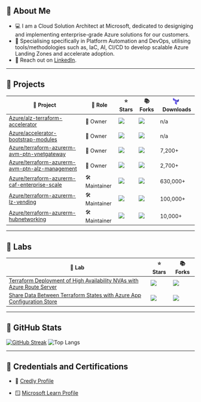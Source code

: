 ## 👋 About Me
- 💻 I am a Cloud Solution Architect at Microsoft, dedicated to designiging and implementing enterprise-grade Azure solutions for our customers. 
- 🚀 Specialising specifically in Platform Automation and DevOps, utilising tools/methodologies such as, IaC, AI, CI/CD to develop scalable Azure Landing Zones and accelerate adoption.  
- 🔗 Reach out on [LinkedIn](https://www.linkedin.com/in/luke-taylor-io/).

---

## 🌳 Projects 
🌳 Project | 🧩 Role | ⭐ Stars | 📚 Forks | <img src="https://github.com/devicons/devicon/blob/master/icons/terraform/terraform-original.svg" title="Terraform" alt="Terraform" width="20" height="20"/>&nbsp;Downloads
-------- | ----------- | -------- | --------- | --------- 
[Azure/alz-terraform-accelerator](https://github.com/Azure/alz-terraform-accelerator) | 👑 Owner | ![](https://img.shields.io/github/stars/Azure/alz-terraform-accelerator?style=flat-square&labelColor=343b41) | ![](https://img.shields.io/github/forks/Azure/alz-terraform-accelerator?style=flat-square&labelColor=343b41) | n/a
[Azure/accelerator-bootstrap-modules](https://github.com/Azure/accelerator-bootstrap-modules) | 👑 Owner | ![](https://img.shields.io/github/stars/Azure/accelerator-bootstrap-modules?style=flat-square&labelColor=343b41) | ![](https://img.shields.io/github/forks/Azure/accelerator-bootstrap-modules?style=flat-square&labelColor=343b41) | n/a
[Azure/terraform-azurerm-avm-ptn-vnetgateway](https://github.com/Azure/terraform-azurerm-avm-ptn-vnetgateway) | 👑 Owner | ![](https://img.shields.io/github/stars/Azure/terraform-azurerm-avm-ptn-vnetgateway?style=flat-square&labelColor=343b41) | ![](https://img.shields.io/github/forks/Azure/terraform-azurerm-avm-ptn-vnetgateway?style=flat-square&labelColor=343b41) | 7,200+
[Azure/terraform-azurerm-avm-ptn-alz-management](https://github.com/Azure/terraform-azurerm-avm-ptn-alz-management) |👑 Owner | ![](https://img.shields.io/github/stars/Azure/terraform-azurerm-avm-ptn-alz-management?style=flat-square&labelColor=343b41) | ![](https://img.shields.io/github/forks/Azure/terraform-azurerm-avm-ptn-alz-management?style=flat-square&labelColor=343b41) | 2,700+
[Azure/terraform-azurerm-caf-enterprise-scale](https://github.com/Azure/terraform-azurerm-caf-enterprise-scale) | 🛠️ Maintainer | ![](https://img.shields.io/github/stars/Azure/terraform-azurerm-caf-enterprise-scale?style=flat-square&labelColor=343b41) | ![](https://img.shields.io/github/forks/Azure/terraform-azurerm-caf-enterprise-scale?style=flat-square&labelColor=343b41) | 630,000+
[Azure/terraform-azurerm-lz-vending](https://github.com/Azure/terraform-azurerm-lz-vending) | 🛠️ Maintainer | ![](https://img.shields.io/github/stars/Azure/terraform-azurerm-lz-vending?style=flat-square&labelColor=343b41) | ![](https://img.shields.io/github/forks/Azure/terraform-azurerm-lz-vending?style=flat-square&labelColor=343b41) | 100,000+
[Azure/terraform-azurerm-hubnetworking](https://github.com/Azure/terraform-azurerm-hubnetworking) | 🛠️ Maintainer | ![](https://img.shields.io/github/stars/Azure/terraform-azurerm-hubnetworking?style=flat-square&labelColor=343b41) | ![](https://img.shields.io/github/forks/Azure/terraform-azurerm-hubnetworking?style=flat-square&labelColor=343b41) | 10,000+

---

## 🔬 Labs 
🔬 Lab | ⭐ Stars | 📚 Forks 
----------- | -------- | --------- 
 [Terraform Deployment of High Availability NVAs with Azure Route Server](https://github.com/luke-taylor/terraform-ha-nva-azure-route-server) | ![](https://img.shields.io/github/stars/luke-taylor/terraform-ha-nva-azure-route-server?style=flat-square&labelColor=343b41) | ![](https://img.shields.io/github/forks/luke-taylor/terraform-ha-nva-azure-route-server?style=flat-square&labelColor=343b41) 
 [Share Data Between Terraform States with Azure App Configuration Store](https://github.com/luke-taylor/terraform-shared-configuration)| ![](https://img.shields.io/github/stars/luke-taylor/terraform-shared-configuration?style=flat-square&labelColor=343b41) | ![](https://img.shields.io/github/forks/luke-taylor/terraform-shared-configuration?style=flat-square&labelColor=343b41) 

---

## 🧮 GitHub Stats
[![GitHub Streak](http://github-readme-streak-stats.herokuapp.com?user=luke-taylor&theme=cobalt)](https://git.io/streak-stats)
![Top Langs](https://github-readme-stats.vercel.app/api/top-langs/?username=luke-taylor&layout=compact&theme=tokyonight)
<!-- ![](https://skillicons.dev/icons?i=azure,terraform,docker,vscode,r,py,git,github,docker,bash,powershell,css,html) -->

---

## 📜 Credentials and Certifications 
- 📃 [Credly Profile](https://www.credly.com/users/luke-taylor.14004284/badges)

- 🪟 [Microsoft Learn Profile](https://learn.microsoft.com/en-gb/users/luketaylor-3014/)




